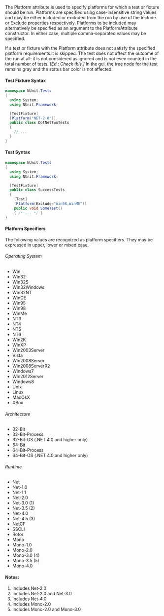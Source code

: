 The Platform attribute is used to specify platforms for which a test or fixture
should be run. Platforms are specified using case-insensitive string values
and may be either included or excluded from the run by use of the Include or 
Exclude properties respectively. Platforms to be included may alternatively
be specified as an argument to the PlatformAttribute constructor. In either
case, multiple comma-separated values may be specified.

If a test or fixture with the Platform attribute does not satisfy the specified
platform requirements it is skipped. The test does not affect the outcome of 
the run at all: it is not considered as ignored and is not even counted in 
the total number of tests. _[Ed.: Check this.]_ In the gui, the tree node for the test remains 
gray and the status bar color is not affected.

#### Test Fixture Syntax

```C#
namespace NUnit.Tests
{
  using System;
  using NUnit.Framework;

  [TestFixture]
  [Platform("NET-2.0")]
  public class DotNetTwoTests
  {
    // ...
  }
}
```

#### Test Syntax

```C#
namespace NUnit.Tests
{
  using System;
  using NUnit.Framework;

  [TestFixture]
  public class SuccessTests
  {
    [Test]
    [Platform(Exclude="Win98,WinME")]
    public void SomeTest()
    { /* ... */ }
}
```

#### Platform Specifiers

The following values are recognized as platform specifiers.
They may be expressed in upper, lower or mixed case.

###### Operating System
 * Win
 * Win32
 * Win32S
 * Win32Windows
 * Win32NT
 * WinCE
 * Win95
 * Win98
 * WinMe
 * NT3
 * NT4
 * NT5
 * NT6
 * Win2K
 * WinXP
 * Win2003Server
 * Vista
 * Win2008Server
 * Win2008ServerR2
 * Windows7
 * Win2012Server
 * Windows8
 * Unix
 * Linux
 * MacOsX
 * XBox

###### Architecture

* 32-Bit
* 32-Bit-Process
* 32-Bit-OS (.NET 4.0 and higher only)
* 64-Bit
* 64-Bit-Process
* 64-Bit-OS (.NET 4.0 and higher only)

###### Runtime
 * Net
 * Net-1.0
 * Net-1.1
 * Net-2.0
 * Net-3.0 (1)
 * Net-3.5 (2)
 * Net-4.0
 * Net-4.5 (3)
 * NetCF
 * SSCLI
 * Rotor
 * Mono
 * Mono-1.0
 * Mono-2.0
 * Mono-3.0 (4)
 * Mono-3.5 (5)
 * Mono-4.0

#### Notes:

1. Includes Net-2.0
2. Includes Net-2.0 and Net-3.0
3. Includes Net-4.0
4. Includes Mono-2.0
5. Includes Mono-2.0 and Mono-3.0

